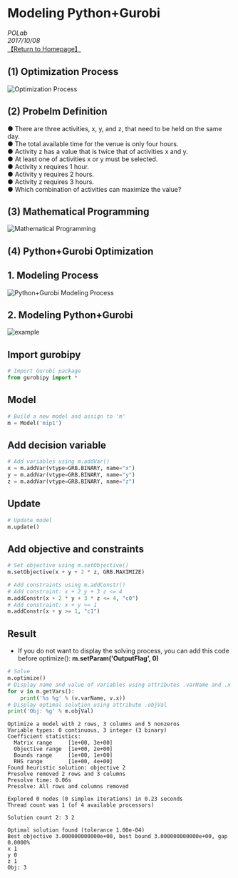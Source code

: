 # Modeling Python+Gurobi

*POLab*
<br>
*2017/10/08*
<br>
[【Return to Homepage】](https://github.com/PO-LAB/Python-Gurobi)

## (1) Optimization Process
![Optimization Process](https://github.com/PO-LAB/Python-Gurobi-Pulp/assets/50478424/e9649cbc-3fa3-45e0-a8c9-b6a4322e7ad0)

## (2) Probelm Definition
● There are three activities, x, y, and z, that need to be held on the same day.<br>
● The total available time for the venue is only four hours.<br>
● Activity z has a value that is twice that of activities x and y.<br>
● At least one of activities x or y must be selected.<br>
● Activity x requires 1 hour.<br>
● Activity y requires 2 hours.<br>
● Activity z requires 3 hours.<br>
● Which combination of activities can maximize the value?<br>

## (3) Mathematical Programming
![Mathematical Programming](https://github.com/PO-LAB/Python-Gurobi-Pulp/assets/50478424/a5c5546c-ccfe-41cb-b171-276d44166850)


## (4) Python+Gurobi Optimization
## 1. Modeling Process
![Python+Gurobi Modeling Process](https://github.com/PO-LAB/Python-Gurobi-Pulp/assets/50478424/208243b3-889b-4105-b674-feca5d7d6d38)

## 2. Modeling Python+Gurobi
![example](https://github.com/PO-LAB/Python-Gurobi-Pulp/assets/50478424/de35f142-9d39-401c-a717-a99b6323ae09)

## Import gurobipy


```python
# Import Gurobi package
from gurobipy import *
```

## Model


```python
# Build a new model and assign to 'm'
m = Model('mip1')
```

## Add decision variable


```python
# Add variables using m.addVar()
x = m.addVar(vtype=GRB.BINARY, name="x")
y = m.addVar(vtype=GRB.BINARY, name="y")
z = m.addVar(vtype=GRB.BINARY, name="z")
```

## Update


```python
# Update model
m.update()
```

## Add objective and constraints


```python
# Set objective using m.setObjective()
m.setObjective(x + y + 2 * z, GRB.MAXIMIZE) 

# Add constraints using m.addConstr()
# Add constraint: x + 2 y + 3 z <= 4
m.addConstr(x + 2 * y + 3 * z <= 4, "c0") 
# Add constraint: x + y >= 1
m.addConstr(x + y >= 1, "c1")
```








## Result
- If you do not want to display the solving process, you can add this code before optimize():
**m.setParam('OutputFlag', 0)**

```python
# Solve
m.optimize()
# Display name and value of variables using attributes .varName and .x
for v in m.getVars():
    print('%s %g' % (v.varName, v.x))
# Display optimal solution using attribute .objVal
print('Obj: %g' % m.objVal)
```
```
Optimize a model with 2 rows, 3 columns and 5 nonzeros
Variable types: 0 continuous, 3 integer (3 binary)
Coefficient statistics:
  Matrix range     [1e+00, 3e+00]
  Objective range  [1e+00, 2e+00]
  Bounds range     [1e+00, 1e+00]
  RHS range        [1e+00, 4e+00]
Found heuristic solution: objective 2
Presolve removed 2 rows and 3 columns
Presolve time: 0.06s
Presolve: All rows and columns removed

Explored 0 nodes (0 simplex iterations) in 0.23 seconds
Thread count was 1 (of 4 available processors)

Solution count 2: 3 2 

Optimal solution found (tolerance 1.00e-04)
Best objective 3.000000000000e+00, best bound 3.000000000000e+00, gap 0.0000%
x 1
y 0
z 1
Obj: 3
```
